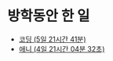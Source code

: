 # 방학동안 한 일

 - [코딩 (5일 21시간 41분)](https://github.com/oeiar/6grade-vacation-recap/blob/main/vsc.md)
 - [애니 (4일 21시간 04분 32초)](https://github.com/oeiar/6grade-vacation-recap/blob/main/anime.md)
